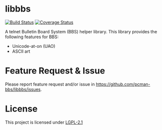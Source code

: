 # libbbs

[![Build Status](https://travis-ci.org/pcman-bbs/libbbs.svg?branch=master)](https://travis-ci.org/pcman-bbs/libbbs)
[![Coverage Status](https://coveralls.io/repos/pcman-bbs/libbbs/badge.png?branch=master)](https://coveralls.io/r/pcman-bbs/libbbs?branch=master)

A telnet Bulletin Board System (BBS) helper library. This library provides the following features for BBS:
*   Unicode-at-on (UAO)
*   ASCII art

# Feature Request & Issue

Please report feature request and/or issue in <https://github.com/pcman-bbs/libbbs/issues>.

# License

This project is licensed under [LGPL-2.1](https://github.com/pcman-bbs/libbbs/blob/master/COPYING)
